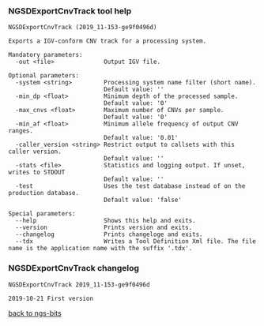 ### NGSDExportCnvTrack tool help
	NGSDExportCnvTrack (2019_11-153-ge9f0496d)
	
	Exports a IGV-conform CNV track for a processing system.
	
	Mandatory parameters:
	  -out <file>              Output IGV file.
	
	Optional parameters:
	  -system <string>         Processing system name filter (short name).
	                           Default value: ''
	  -min_dp <float>          Minimum depth of the processed sample.
	                           Default value: '0'
	  -max_cnvs <float>        Maximum number of CNVs per sample.
	                           Default value: '0'
	  -min_af <float>          Minimum allele frequency of output CNV ranges.
	                           Default value: '0.01'
	  -caller_version <string> Restrict output to callsets with this caller version.
	                           Default value: ''
	  -stats <file>            Statistics and logging output. If unset, writes to STDOUT
	                           Default value: ''
	  -test                    Uses the test database instead of on the production database.
	                           Default value: 'false'
	
	Special parameters:
	  --help                   Shows this help and exits.
	  --version                Prints version and exits.
	  --changelog              Prints changeloge and exits.
	  --tdx                    Writes a Tool Definition Xml file. The file name is the application name with the suffix '.tdx'.
	
### NGSDExportCnvTrack changelog
	NGSDExportCnvTrack 2019_11-153-ge9f0496d
	
	2019-10-21 First version
[back to ngs-bits](https://github.com/imgag/ngs-bits)
